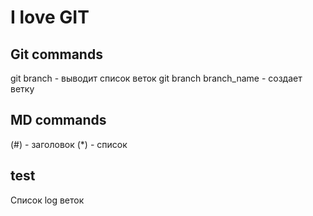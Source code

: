 # I love GIT

## Git commands
git branch - выводит список веток
git branch branch_name - создает ветку
## MD commands
(#) - заголовок
(*) - список

## test
Список log веток
